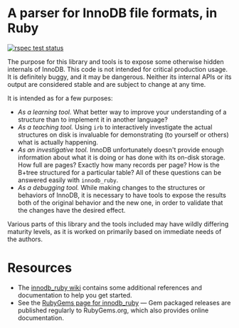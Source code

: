 # A parser for InnoDB file formats, in Ruby

[![rspec test status](https://github.com/jeremycole/innodb_ruby/actions/workflows/rspec.yml/badge.svg)](https://github.com/jeremycole/innodb_ruby/actions/workflows/rspec.yml)

The purpose for this library and tools is to expose some otherwise hidden internals of InnoDB. This code is not intended for critical production usage. It is definitely buggy, and it may be dangerous. Neither its internal APIs or its output are considered stable and are subject to change at any time.

It is intended as for a few purposes:

* *As a learning tool.* What better way to improve your understanding of a structure than to implement it in another language?
* *As a teaching tool.* Using `irb` to interactively investigate the actual structures on disk is invaluable for demonstrating (to yourself or others) what is actually happening.
* *As an investigative tool.* InnoDB unfortunately doesn't provide enough information about what it is doing or has done with its on-disk storage. How full are pages? Exactly how many records per page? How is the B+tree structured for a particular table? All of these questions can be answered easily with `innodb_ruby`.
* *As a debugging tool.* While making changes to the structures or behaviors of InnoDB, it is necessary to have tools to expose the results both of the original behavior and the new one, in order to validate that the changes have the desired effect.

Various parts of this library and the tools included may have wildly differing maturity levels, as it is worked on primarily based on immediate needs of the authors.

# Resources

* The [innodb_ruby wiki](https://github.com/jeremycole/innodb_ruby/wiki) contains some additional references and documentation to help you get started.
* See the [RubyGems page for innodb_ruby](http://rubygems.org/gems/innodb_ruby) &mdash; Gem packaged releases are published regularly to RubyGems.org, which also provides online documentation.
